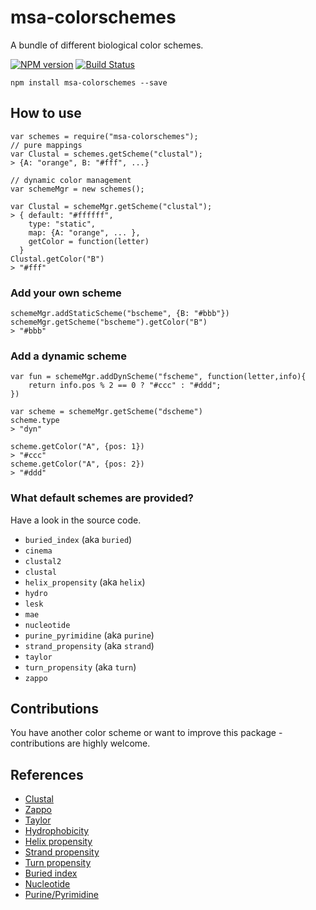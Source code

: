 msa-colorschemes
======================

A bundle of different biological color schemes.

[![NPM version](http://img.shields.io/npm/v/msa-colorschemes.svg)](https://www.npmjs.org/package/msa-colorschemes) 
[![Build Status](https://secure.travis-ci.org/greenify/msa-colorschemes.png?branch=master)](http://travis-ci.org/greenify/msa-colorschemes) 


```
npm install msa-colorschemes --save
```

How to use
----------

```
var schemes = require("msa-colorschemes");
// pure mappings
var Clustal = schemes.getScheme("clustal");
> {A: "orange", B: "#fff", ...} 

// dynamic color management
var schemeMgr = new schemes();

var Clustal = schemeMgr.getScheme("clustal");
> { default: "#ffffff",
    type: "static",
    map: {A: "orange", ... },
	getColor = function(letter)
  }
Clustal.getColor("B")
> "#fff"
```

### Add your own scheme

```
schemeMgr.addStaticScheme("bscheme", {B: "#bbb"})
schemeMgr.getScheme("bscheme").getColor("B")
> "#bbb"
```

### Add a dynamic scheme

```
var fun = schemeMgr.addDynScheme("fscheme", function(letter,info){
	return info.pos % 2 == 0 ? "#ccc" : "#ddd";
})

var scheme = schemeMgr.getScheme("dscheme")
scheme.type
> "dyn"

scheme.getColor("A", {pos: 1})
> "#ccc"
scheme.getColor("A", {pos: 2})
> "#ddd"

```

### What default schemes are provided?

Have a look in the source code.

*  `buried_index` (aka `buried`)
*  `cinema`
*  `clustal2`
*  `clustal`
*  `helix_propensity` (aka `helix`)
*  `hydro`
*  `lesk`
*  `mae`
*  `nucleotide`
*  `purine_pyrimidine` (aka `purine`)
*  `strand_propensity` (aka `strand`)
*  `taylor`
*  `turn_propensity` (aka `turn`)
*  `zappo`


Contributions
---------------

You have another color scheme or want to improve this package - contributions are highly welcome.

References
----------

* [Clustal][jalview]
* [Zappo][jalview]
* [Taylor][jalview]
* [Hydrophobicity][jalview]
* [Helix propensity][jalview]
* [Strand propensity][jalview]
* [Turn propensity][jalview]
* [Buried index][jalview]
* [Nucleotide][jalview]
* [Purine/Pyrimidine][jalview]

[jalview]: http://www.jalview.org/help/html/colourSchemes/
